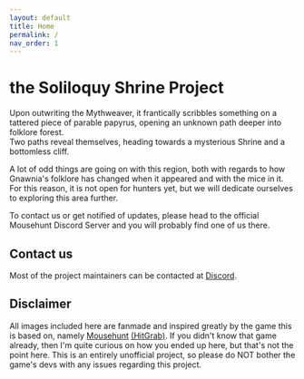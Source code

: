 ```yaml
---
layout: default
title: Home
permalink: /
nav_order: 1
---
```


# the Soliloquy Shrine Project

Upon outwriting the Mythweaver, it frantically scribbles something on a tattered piece of parable papyrus, opening an unknown path deeper into folklore forest.  
Two paths reveal themselves, heading towards a mysterious Shrine and a bottomless cliff.  

A lot of odd things are going on with this region, both with regards to how Gnawnia's folklore has changed when it appeared and with the mice in it. For this reason, it is not open for hunters yet, but we will dedicate ourselves to exploring this area further.


To contact us or get notified of updates, please head to the official Mousehunt Discord Server and you will probably find one of us there.

## Contact us

Most of the project maintainers can be contacted at [Discord](https://discord.gg/mousehunt).

## Disclaimer

All images included here are fanmade and inspired greatly by the game this is based on, namely [Mousehunt](https://www.mousehuntgame.com/) [(HitGrab)](https://hitgrab.com/). If you didn't know that game already, then I'm quite curious on how you ended up here, but that's not the point here. This is an entirely unofficial project, so please do NOT bother the game's devs with any issues regarding this project.